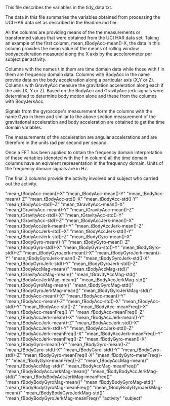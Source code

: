 This file describes the variables in the tidy_data.txt.

The data in this file summaries the variables obtained from processing the UCI HAR data set as described in the Readme.md file.

All the columns are providing means of the the measurements or transformed values that were obtained from the UCI HAR data set. Taking an example of the first column, mean_tBodyAcc-mean()-X, the data in this column provides the mean value of the means of rolling window bodyacceleration measured along the X axis by the accelerometer per subject per activity.

Columns with the names t in them are time domain data while those with f in them are frequency domain data. Columns with BodyAcc in the name provide data on the body acceleration along a particular axis (X,Y or Z). Columns with GravityAcc measure the gravitation acceleration along each if the axis (X, Y or Z). Based on the BodyAcc and GravityAcc jerk signals were determined to determine body motion alone and these from the columns with BodyJerkAcc.

Signals from the gyroscope's measurement form the columns with the name Gyro in them and similar to the above section measurement of the gravitational acceleration and body acceleration are obtained to get the time domain variables.

The measurements of the acceleration are angular accelerations and are therefore in the units rad per second per second. 

Once a FFT has been applied to obtain the frequency domain interpretation of these variables (denoted with the f in column) all the time domain columns have an eqivalent representation in the frequency domain.
Units of the frequency domain signals are in Hz.

The final 2 columns provide the activity involved and subject who carried out the activity. 

"mean_tBodyAcc-mean()-X"
"mean_tBodyAcc-mean()-Y"
"mean_tBodyAcc-mean()-Z"
"mean_tBodyAcc-std()-X"
"mean_tBodyAcc-std()-Y"
"mean_tBodyAcc-std()-Z"
"mean_tGravityAcc-mean()-X"
"mean_tGravityAcc-mean()-Y"
"mean_tGravityAcc-mean()-Z"
"mean_tGravityAcc-std()-X"
"mean_tGravityAcc-std()-Y"
"mean_tGravityAcc-std()-Z"
"mean_tBodyAccJerk-mean()-X"
"mean_tBodyAccJerk-mean()-Y"
"mean_tBodyAccJerk-mean()-Z"
"mean_tBodyAccJerk-std()-X"
"mean_tBodyAccJerk-std()-Y"
"mean_tBodyAccJerk-std()-Z"
"mean_tBodyGyro-mean()-X"
"mean_tBodyGyro-mean()-Y"
"mean_tBodyGyro-mean()-Z"
"mean_tBodyGyro-std()-X"
"mean_tBodyGyro-std()-Y"
"mean_tBodyGyro-std()-Z"
"mean_tBodyGyroJerk-mean()-X"
"mean_tBodyGyroJerk-mean()-Y"
"mean_tBodyGyroJerk-mean()-Z"
"mean_tBodyGyroJerk-std()-X"
"mean_tBodyGyroJerk-std()-Y"
"mean_tBodyGyroJerk-std()-Z"
"mean_tBodyAccMag-mean()"
"mean_tBodyAccMag-std()"
"mean_tGravityAccMag-mean()"
"mean_tGravityAccMag-std()"
"mean_tBodyAccJerkMag-mean()"
"mean_tBodyAccJerkMag-std()"
"mean_tBodyGyroMag-mean()"
"mean_tBodyGyroMag-std()"
"mean_tBodyGyroJerkMag-mean()"
"mean_tBodyGyroJerkMag-std()"
"mean_fBodyAcc-mean()-X"
"mean_fBodyAcc-mean()-Y"
"mean_fBodyAcc-mean()-Z"
"mean_fBodyAcc-std()-X"
"mean_fBodyAcc-std()-Y"
"mean_fBodyAcc-std()-Z"
"mean_fBodyAcc-meanFreq()-X"
"mean_fBodyAcc-meanFreq()-Y"
"mean_fBodyAcc-meanFreq()-Z"
"mean_fBodyAccJerk-mean()-X"
"mean_fBodyAccJerk-mean()-Y"
"mean_fBodyAccJerk-mean()-Z"
"mean_fBodyAccJerk-std()-X"
"mean_fBodyAccJerk-std()-Y"
"mean_fBodyAccJerk-std()-Z"
"mean_fBodyAccJerk-meanFreq()-X"
"mean_fBodyAccJerk-meanFreq()-Y"
"mean_fBodyAccJerk-meanFreq()-Z"
"mean_fBodyGyro-mean()-X"
"mean_fBodyGyro-mean()-Y"
"mean_fBodyGyro-mean()-Z"
"mean_fBodyGyro-std()-X"
"mean_fBodyGyro-std()-Y"
"mean_fBodyGyro-std()-Z"
"mean_fBodyGyro-meanFreq()-X"
"mean_fBodyGyro-meanFreq()-Y"
"mean_fBodyGyro-meanFreq()-Z"
"mean_fBodyAccMag-mean()"
"mean_fBodyAccMag-std()"
"mean_fBodyAccMag-meanFreq()"
"mean_fBodyBodyAccJerkMag-mean()"
"mean_fBodyBodyAccJerkMag-std()"
"mean_fBodyBodyAccJerkMag-meanFreq()"
"mean_fBodyBodyGyroMag-mean()"
"mean_fBodyBodyGyroMag-std()"
"mean_fBodyBodyGyroMag-meanFreq()"
"mean_fBodyBodyGyroJerkMag-mean()"
"mean_fBodyBodyGyroJerkMag-std()"
"mean_fBodyBodyGyroJerkMag-meanFreq()"
"activity"
"subject"
